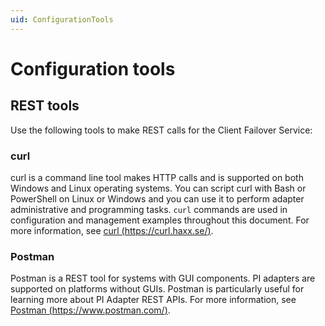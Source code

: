 ```yaml
---
uid: ConfigurationTools
---
```


# Configuration tools

## REST tools

Use the following tools to make REST calls for the Client Failover Service:

### curl

curl is a command line tool makes HTTP calls and is supported on both Windows and Linux operating systems. You can script curl with Bash or PowerShell on Linux or Windows and you can use it to perform adapter administrative and programming tasks. `curl` commands are used in configuration and management examples throughout this document. For more information, see [curl (https://curl.haxx.se/)](https://curl.haxx.se/).

### Postman

Postman is a REST tool for systems with GUI components. PI adapters are supported on platforms without GUIs. Postman is particularly useful for learning more about PI Adapter REST APIs. For more information, see [Postman (https://www.postman.com/)](https://www.postman.com/).
